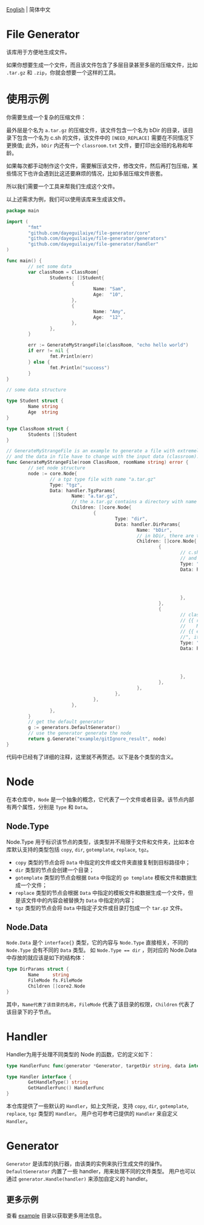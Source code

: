 [English](README.md) | 简体中文

# File Generator

该库用于方便地生成文件。

如果你想要生成一个文件，而且该文件包含了多层目录甚至多层的压缩文件，比如 `.tar.gz` 和 `.zip`，你就会想要一个这样的工具。

# 使用示例
你需要生成一个复杂的压缩文件：

最外层是个名为 `a.tar.gz` 的压缩文件，该文件包含一个名为 bDir 的目录，该目录下包含一个名为 c.sh 的文件，该文件中的 `[NEED_REPLACE]` 需要在不同情况下更换值; 此外，`bDir` 内还有一个 `classroom.txt` 文件，要打印出全班的名称和年龄。

如果每次都手动制作这个文件，需要解压该文件，修改文件，然后再打包压缩，某些情况下也许会遇到比这还要麻烦的情况，比如多层压缩文件嵌套。

所以我们需要一个工具来帮我们生成这个文件。

以上述需求为例，我们可以使用该库来生成该文件。

```go
package main

import (
        "fmt"
        "github.com/dayeguilaiye/file-generator/core"
        "github.com/dayeguilaiye/file-generator/generators"
        "github.com/dayeguilaiye/file-generator/handler"
)

func main() {
        // set some data
        var classRoom = ClassRoom{
                Students: []Student{
                        {
                                Name: "Sam",
                                Age:  "10",
                        },
                        {
                                Name: "Amy",
                                Age:  "12",
                        },
                },
        }

        err := GenerateMyStrangeFile(classRoom, "echo hello world")
        if err != nil {
                fmt.Println(err)
        } else {
                fmt.Println("success")
        }
}

// some data structure

type Student struct {
        Name string
        Age  string
}

type ClassRoom struct {
        Students []Student
}

// GenerateMyStrangeFile is an example to generate a file with extremely deep layers,
// and the data in file have to change with the input data (classroom).
func GenerateMyStrangeFile(room ClassRoom, roomName string) error {
        // set node structure
        node := core.Node{
                // a tgz type file with name "a.tar.gz"
                Type: "tgz",
                Data: handler.TgzParams{
                        Name: "a.tar.gz",
                        // the a.tar.gz contains a directory with name "bDir"
                        Children: []core.Node{
                                {
                                        Type: "dir",
                                        Data: handler.DirParams{
                                                Name: "bDir",
                                                // in bDir, there are two files, one is c.sh, the other is classroom.txt
                                                Children: []core.Node{
                                                        {
                                                                // c.sh is a file with content "echo [NEED_REPLACE]",
                                                                // and the "[NEED_REPLACE]" will be replaced with the input data (roomName)
                                                                Type: "replace",
                                                                Data: handler.ReplaceParams{
                                                                        Name:         "c.sh",
                                                                        FileMode:     0777,
                                                                        TemplatePath: "example/template.sh",
                                                                        Replaces:     map[string]string{"[NEED_REPLACE]": roomName},
                                                                },
                                                        },
                                                        {
                                                                // classroom.txt is a file with content "
                                                                // {{ range .Students }}
                                                                //    My name is {{ .Name }}, my age is {{ .Age }}.
                                                                // {{ end }}
                                                                //", it is wrote by go template, and the data in file will be replaced with the input data (room)
                                                                Type: "goTemplate",
                                                                Data: handler.GoTemplateParam{
                                                                        Name:         "classroom.txt",
                                                                        FileMode:     0777,
                                                                        TemplatePath: "example/classroom.gotemplate",
                                                                        Interface:    room,
                                                                },
                                                        },
                                                },
                                        },
                                },
                        },
                },
        }
        // get the default generator
        g := generators.DefaultGenerator()
        // use the generator generate the node
        return g.Generate("example/gitIgnore_result", node)
}

```

代码中已经有了详细的注释，这里就不再赘述。以下是各个类型的含义。
# Node
在本仓库中，`Node` 是一个抽象的概念，它代表了一个文件或者目录。该节点内部有两个属性，分别是 `Type` 和 `Data`。

## Node.Type
Node.Type 用于标识该节点的类型，该类型并不局限于文件和文件夹，比如本仓库默认支持的类型包括 `copy`, `dir`, `gotemplate`, `replace`, `tgz`。
- `copy` 类型的节点会将 `Data` 中指定的文件或文件夹直接复制到目标路径中；
- `dir` 类型的节点会创建一个目录；
- `gotemplate` 类型的节点会根据 `Data` 中指定的 `go template` 模板文件和数据生成一个文件；
- `replace` 类型的节点会根据 `Data` 中指定的模板文件和数据生成一个文件，但是该文件中的内容会被替换为 `Data` 中指定的内容；
- `tgz` 类型的节点会将 `Data` 中指定子文件或目录打包成一个 `tar.gz` 文件。

## Node.Data
`Node.Data` 是个 `interface{}` 类型，它的内容与 `Node.Type` 直接相关，不同的 `Node.Type` 会有不同的 `Data` 类型。
如 `Node.Type == dir` ，则对应的 Node.Data 中存放的就应该是如下的结构体：

```go
type DirParams struct {
        Name     string
        FileMode fs.FileMode
        Children []core2.Node
}
```
其中，`Name代表了该目录的名称`，`FileMode` 代表了该目录的权限，`Children` 代表了该目录下的子节点。

# Handler
Handler为用于处理不同类型的 Node 的函数，它的定义如下：
```go
type HandlerFunc func(generator *Generator, targetDir string, data interface{}) error

type Handler interface {
        GetHandleType() string
        GetHandlerFunc() HandlerFunc
}
```
本仓库提供了一些默认的 `Handler`，如上文所说，支持 `copy`, `dir`, `gotemplate`, `replace`, `tgz` 类型的 `Handler`。
用户也可参考已提供的 `Handler` 来自定义 `Handler`。

# Generator
`Generator` 是该库的执行器，由该类的实例来执行生成文件的操作。`DefaultGenerator` 内置了一些 handler，用来处理不同的文件类型。
用户也可以通过 `generator.Handle(handler)` 来添加自定义的 handler。

## 更多示例

查看 [example](example) 目录以获取更多用法信息。